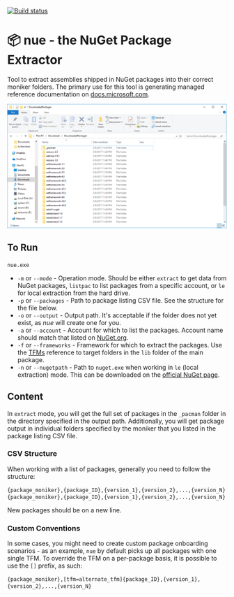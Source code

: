 [![Build status](https://ci.appveyor.com/api/projects/status/xk6smvvpr3wk9pru?svg=true)](https://ci.appveyor.com/project/dend/nue)

# 📦 nue - the NuGet Package Extractor

Tool to extract assemblies shipped in NuGet packages into their correct moniker folders. The primary use for this tool is generating managed reference documentation on [docs.microsoft.com](https://docs.microsoft.com).

![Folder Breakdown](nue.png)

## To Run

`nue.exe`

* `-m` or `--mode` - Operation mode. Should be either `extract` to get data from NuGet packages, `listpac` to list packages from a specific account, or `le` for local extraction from the hard drive.
* `-p` or `--packages` - Path to package listing CSV file. See the structure for the file below.
* `-o` or `--output` - Output path. It's acceptable if the folder does not yet exist, as _nue_ will create one for you.
* `-a` or `--account` - Account for which to list the packages. Account name should match that listed on [NuGet.org](https://nuget.org).
* `-f` or `--frameworks` - Framework for which to extract the packages. Use the [TFMs](https://docs.microsoft.com/en-us/nuget/schema/target-frameworks) reference to target folders in the `lib` folder of the main package.
* `-n` or `--nugetpath` - Path to `nuget.exe` when working in `le` (local extraction) mode. This can be downloaded on the [official NuGet page](https://www.nuget.org/downloads).

## Content

In `extract` mode, you will get the full set of packages in the `_pacman` folder in the directory specified in the output path. Additionally, you will get package output in individual folders specified by the moniker that you listed in the package listing CSV file.

### CSV Structure

When working with a list of packages, generally you need to follow the structure:

```
{package_moniker},{package_ID},{version_1},{version_2},...,{version_N}
{package_moniker},{package_ID},{version_1},{version_2},...,{version_N}
```
New packages should be on a new line.

### Custom Conventions

In some cases, you might need to create custom package onboarding scenarios - as an example, `nue` by default picks up all packages with one single TFM. To override the TFM on a per-package basis, it is possible to use the `[]` prefix, as such:

```
{package_moniker},[tfm=alternate_tfm]{package_ID},{version_1},{version_2},...,{version_N}
```

